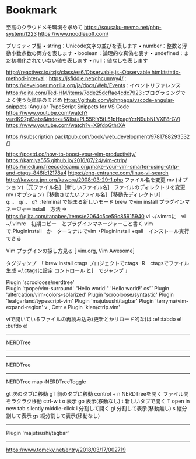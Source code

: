 # Bookmark
至高のクラウドメモ環境を求めて
https://sousaku-memo.net/php-system/1223
https://www.noodlesoft.com/

プリミティブ型
 •	string：Unicode文字の並びを表します
 •	number：整数と浮動小数点数の両方を表します
 •	boolean：論理的な真偽を表す
 •	undefined：まだ初期化されていない値を表します
 •	null：値なしを表します

http://reactivex.io/rxjs/class/es6/Observable.js~Observable.html#static-method-interval : 
https://jsfiddle.net/qhcumwy4/ : 
https://developer.mozilla.org/ja/docs/Web/Events : イベントリファレンス
https://qiita.com/Ted-HM/items/7dde25dcffae4cdc7923 :プログラミングでよく使う英単語のまとめ
https://github.com/johnpapa/vscode-angular-snippets :Angular TypeScript Snippets for VS Code
https://www.youtube.com/watch?v=rdK92pf3abs&index=5&list=PL55RiY5tL51pHpagYcrN9ubNLVXF8rGVi
https://www.youtube.com/watch?v=X9fdpGthrXA

https://subscription.packtpub.com/book/web_development/9781788293532/1

https://postd.cc/how-to-boost-your-vim-productivity/
https://kamiya555.github.io/2016/07/24/vim-ctrlp/
https://medium.freecodecamp.org/make-your-vim-smarter-using-ctrlp-and-ctags-846fc12178a4
https://eng-entrance.com/linux-vi-search
http://kaworu.jpn.org/kaworu/2008-03-29-1.php
ファイル名を変更 mv (オプション)［元ファイル名］［新しいファイル名］
ファイルのディレクトリを変更 mv (オプション)［移動させたいファイル名］［移動先ディレクトリ］
q: 、 q/ 、 q? 
:terminal で始まる新しいモード
brew でvim install
プラグインマネージャーinstall　方法 => https://qiita.com/tanabee/items/e2064c5ce59c85915940
vi ~/.vimrcに　vi ~/.vimrc　初期コピー　とプラグインマネージャーこと書く
vim で:PluginInstall　か　ターミナルでvim +PluginInstall +qall　インストール実行できる

Vim プラグインの探し方見る
[ vim.org, Vim Awesome]

タグジャンプ　「
brew install ctags
プロジェクトでctags -R　ctagsでファイル生成
~/.ctagsに設定
コントロール と]　でジャンプ
」

Plugin 'scrooloose/nerdtree'  
Plugin 'tpope/vim-surround'   "Hello world!"  'Hello world!'  cs”’
Plugin 'altercation/vim-colors-solarized'
Plugin 'scrooloose/syntastic'
Plugin 'leafgarland/typescript-vim'
Plugin 'majutsushi/tagbar'
Plugin 'terryma/vim-expand-region'    v   ,  Cntr v
Plugin 'kien/ctrlp.vim'

viで開いているファイルの再読み込み(更新とかリロード的な)は
:e!
:tabdo e!
:bufdo e!
*****************************************
  NERDTree
*****************************************



*****************************************
  NERDTree
*****************************************

NERDTree
map <C-n> :NERDTreeToggle<CR>

gt
次のタブに移動
gT
前のタブに移動
control + n
NERDTreeを開く
ファイル間をラクラク移動
ctrl-w t
o
表示
go
表示(移動なし)
t
新しいタブで開く
T
open in new tab silently middle-click
i
分割して開く
gi
分割して表示(移動無し)
s
縦分割して表示
gs
縦分割して表示(移動なし)

*****************************************
  Plugin 'majutsushi/tagbar'
*****************************************
https://www.tomcky.net/entry/2018/03/17/002719

